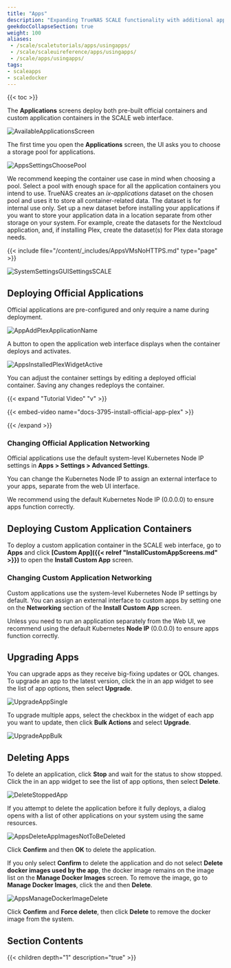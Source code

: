 ```yaml
---
title: "Apps"
description: "Expanding TrueNAS SCALE functionality with additional applications."
geekdocCollapseSection: true
weight: 100
aliases:
 - /scale/scaletutorials/apps/usingapps/
 - /scale/scaleuireference/apps/usingapps/
 - /scale/apps/usingapps/
tags:
- scaleapps
- scaledocker
---
```


{{< toc >}}

The **Applications** screens deploy both pre-built official containers and custom application containers in the SCALE web interface.

![AvailableApplicationsScreen](/images/SCALE/22.02/AvailableApplicationsScreen.png "Apps Catalog")

The first time you open the **Applications** screen, the UI asks you to choose a storage pool for applications.

![AppsSettingsChoosePool](/images/SCALE/22.02/AppsSettingsChoosePool.png "Choosing a Pool for Apps")

We recommend keeping the container use case in mind when choosing a pool. 
Select a pool with enough space for all the application containers you intend to use.
TrueNAS creates an *ix-applications* dataset on the chosen pool and uses it to store all container-related data. The dataset is for internal use only. 
Set up a new dataset before installing your applications if you want to store your application data in a location separate from other storage on your system. 
For example, create the datasets for the Nextcloud application, and, if installing Plex, create the dataset(s) for Plex data storage needs.

{{< include file="/content/_includes/AppsVMsNoHTTPS.md" type="page" >}}

![SystemSettingsGUISettingsSCALE](/images/SCALE/22.12/SystemSettingsGUISettingsSCALE.png "General System Settings")

## Deploying Official Applications

Official applications are pre-configured and only require a name during deployment.

![AppAddPlexApplicationName](/images/SCALE/22.12/AppAddPlexApplicationName.png "Plex App Wizard Application Name")

A button to open the application web interface displays when the container deploys and activates.

![AppsInstalledPlexWidgetActive](/images/SCALE/22.12/AppsInstalledPlexWidgetActive.png "Plex App: Active")

You can adjust the container settings by editing a deployed official container.
Saving any changes redeploys the container.

{{< expand "Tutorial Video" "v" >}}

{{< embed-video name="docs-3795-install-official-app-plex" >}}

{{< /expand >}}

### Changing Official Application Networking

Official applications use the default system-level Kubernetes Node IP settings in **Apps > Settings > Advanced Settings**. 

You can change the Kubernetes Node IP to assign an external interface to your apps, separate from the web UI interface.

We recommend using the default Kubernetes Node IP (0.0.0.0) to ensure apps function correctly.

## Deploying Custom Application Containers

To deploy a custom application container in the SCALE web interface, go to **Apps** and click **[Custom App]({{< relref "InstallCustomAppScreens.md" >}})** to open the **Install Custom App** screen.

### Changing Custom Application Networking

Custom applications use the system-level Kubernetes Node IP settings by default. You can assign an external interface to custom apps by setting one on the **Networking** section of the **Install Custom App** screen. 

Unless you need to run an application separately from the Web UI, we recommend using the default Kubernetes **Node IP** (0.0.0.0) to ensure apps function correctly.

## Upgrading Apps

You can upgrade apps as they receive big-fixing updates or QOL changes. To upgrade an app to the latest version, click the <span class="iconify" data-icon="bi:dots-three-outline-vertical-fill"></span> in an app widget to see the list of app options, then select **<span class="iconify" data-icon="eva:diagonal-arrow-right-up-outline"></span> Upgrade**.

![UpgradeAppSingle](/images/SCALE/22.12/UpgradeAppSingle.png "Upgrade Single App")

To upgrade multiple apps, select the checkbox in the widget of each app you want to update, then click **Bulk Actions** and select **<span class="iconify" data-icon="ic:outline-update"></span> Upgrade**.

![UpgradeAppBulk](/images/SCALE/22.12/UpgradeAppBulk.png "Upgrade Bulk Apps")

## Deleting Apps

To delete an application, click **Stop** and wait for the status to show stopped. 
Click the <span class="iconify" data-icon="bi:dots-three-outline-vertical-fill"></span> in an app widget to see the list of app options, then select **Delete**. 

![DeleteStoppedApp](/images/SCALE/22.12/DeleteStoppedApp.png "Delete App in Stopped State")

If you attempt to delete the application before it fully deploys, a dialog opens with a list of other applications on your system using the same resources. 

![AppsDeleteAppImagesNotToBeDeleted](/images/SCALE/22.12/AppsDeleteAppImagesNotToBeDeleted.png "Delete App in Deploying State")

Click **Confirm** and then **OK** to delete the application.

If you only select **Confirm** to delete the application and do not select **Delete docker images used by the app**, the docker image remains on the image list on the **Manage Docker Images** screen. 
To remove the image, go to **Manage Docker Images**, click the <span class="iconify" data-icon="bi:dots-three-outline-vertical-fill"></span> and then **Delete**. 

![AppsManageDockerImageDelete](/images/SCALE/22.12/AppsManageDockerImageDelete.png "Delete Docker Image")

Click **Confirm** and **Force delete**, then click **Delete** to remove the docker image from the system.

## Section Contents

{{< children depth="1" description="true" >}}
